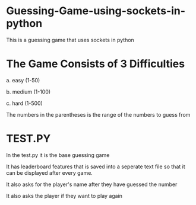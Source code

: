 # Guessing-Game-using-sockets-in-python
This is a guessing game that uses sockets in python

# The Game Consists of 3 Difficulties

a. easy (1-50)

b. medium (1-100)

c. hard (1-500)

The numbers in the parentheses is the range of the numbers to guess from

# TEST.PY
In the test.py it is the base guessing game 

It has leaderboard features that is saved into a seperate text file so that it can be displayed 
after every game.

It also asks for the player's name after they have guessed the number

It also asks the player if they want to play again
